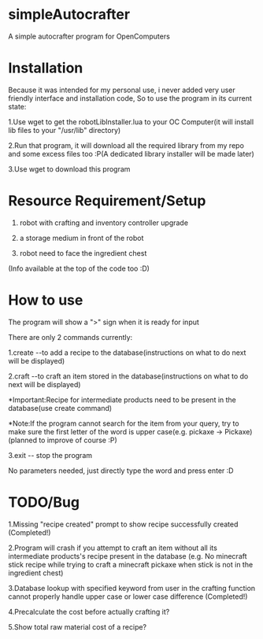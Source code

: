 # simpleAutocrafter
A simple autocrafter program for OpenComputers

# Installation
Because it was intended for my personal use, i never added very user friendly interface and installation code, So to use the program in its current state:

1.Use wget to get the robotLibInstaller.lua to your OC Computer(it will install lib files to your "/usr/lib" directory)

2.Run that program, it will download all the required library from my repo and some excess files too :P(A dedicated library installer will be made later)

3.Use wget to download this program

# Resource Requirement/Setup

1. robot with crafting and inventory controller upgrade

2. a storage medium in front of the robot

3. robot need to face the ingredient chest

(Info available at the top of the code too :D)


# How to use
The program will show a ">" sign when it is ready for input

There are only 2 commands currently:

1.create --to add a recipe to the database(instructions on what to do next will be displayed)

2.craft --to craft an item stored in the database(instructions on what to do next will be displayed)

*Important:Recipe for intermediate products need to be present in the database(use create command)

*Note:If the program cannot search for the item from your query, try to make sure the first letter of the word is upper case(e.g. pickaxe -> Pickaxe)(planned to improve of course :P)

3.exit -- stop the program

No parameters needed, just directly type the word and press enter :D

# TODO/Bug

1.Missing "recipe created" prompt to show recipe successfully created (Completed!)

2.Program will crash if you attempt to craft an item without all its intermediate products's recipe present in the database
(e.g. No minecraft stick recipe while trying to craft a minecraft pickaxe when stick is not in the ingredient chest)

3.Database lookup with specified keyword from user in the crafting function cannot properly handle upper case or lower case difference (Completed!)

4.Precalculate the cost before actually crafting it?

5.Show total raw material cost of a recipe?
